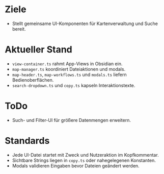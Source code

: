 # Ziele
- Stellt gemeinsame UI-Komponenten für Kartenverwaltung und Suche bereit.

# Aktueller Stand
- `view-container.ts` rahmt App-Views in Obsidian ein.
- `map-manager.ts` koordiniert Dateiaktionen und modals.
- `map-header.ts`, `map-workflows.ts` und `modals.ts` liefern Bedienoberflächen.
- `search-dropdown.ts` und `copy.ts` kapseln Interaktionstexte.

# ToDo
- Such- und Filter-UI für größere Datenmengen erweitern.

# Standards
- Jede UI-Datei startet mit Zweck und Nutzeraktion im Kopfkommentar.
- Sichtbare Strings liegen in `copy.ts` oder nahegelegenen Konstanten.
- Modals validieren Eingaben bevor Dateien geändert werden.
